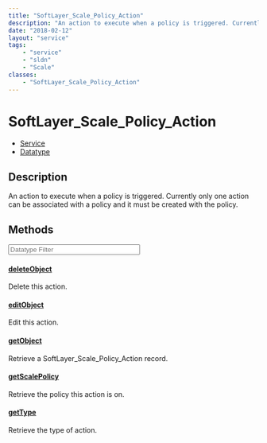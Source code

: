 ```yaml
---
title: "SoftLayer_Scale_Policy_Action"
description: "An action to execute when a policy is triggered. Currently only one action can be associated with a policy and it must b... "
date: "2018-02-12"
layout: "service"
tags:
    - "service"
    - "sldn"
    - "Scale"
classes:
    - "SoftLayer_Scale_Policy_Action"
---
```

# SoftLayer_Scale_Policy_Action
<div id='service-datatype'>
    <ul id='sldn-reference-tabs'>
    <li id='service'> <a href='/reference/services/SoftLayer_Scale_Policy_Action' >Service</a></li>    <li id='datatype'> <a href='/reference/datatypes/SoftLayer_Scale_Policy_Action' >Datatype</a></li>
    </ul>
</div>

## Description
An action to execute when a policy is triggered. Currently only one action can be associated with a policy and it must be created with the policy. 



        
<div id="properties" class="content service-content">

## Methods

<div class="view-filters">
    <div class="clearfix">
        <div class="search-input-box">
            <input placeholder="Datatype Filter" onkeyup="titleSearch(inputId='edit-combine', divId='method-div', elementClass='method-row')" 
                type="text" id="edit-combine" value="" size="30" maxlength="128" class="form-text">
        </div>
    </div>
</div>

#### [deleteObject](/reference/services/SoftLayer_Scale_Policy_Action/deleteObject)
Delete this action.

#### [editObject](/reference/services/SoftLayer_Scale_Policy_Action/editObject)
Edit this action.

#### [getObject](/reference/services/SoftLayer_Scale_Policy_Action/getObject)
Retrieve a SoftLayer_Scale_Policy_Action record.

#### [getScalePolicy](/reference/services/SoftLayer_Scale_Policy_Action/getScalePolicy)
Retrieve the policy this action is on.

#### [getType](/reference/services/SoftLayer_Scale_Policy_Action/getType)
Retrieve the type of action.

</div>

